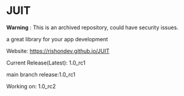 # JUIT
**Warning** : This is an archived repository, could have security issues.

a great library for your app development

Website: https://rishondev.github.io/JUIT

Current Release(Latest): 1.0_rc1

main branch release:1.0_rc1

Working on: 1.0_rc2
